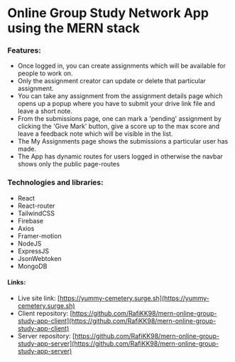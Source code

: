 # Online Group Study Network App using the MERN stack 

### Features:

- Once logged in, you can create assignments which will be available for people to work on.
- Only the assignment creator can update or delete that particular assignment. 
- You can take any assignment from the assignment details page which opens up a popup where you have to submit your drive link file and leave a short note.
- From the submissions page, one can mark a 'pending' assignment by clicking the 'Give Mark' button, give a score up to the max score and leave a feedback note which will be visible in the list.
- The My Assignments page shows the submissions a particular user has made.
- The App has dynamic routes for users logged in otherwise the navbar shows only the public page-routes

### Technologies and libraries:
- React 
- React-router
- TailwindCSS
- Firebase
- Axios
- Framer-motion
- NodeJS
- ExpressJS
- JsonWebtoken
- MongoDB

#### Links:

- Live site link: [https://yummy-cemetery.surge.sh](https://yummy-cemetery.surge.sh)
- Client repository: [https://github.com/RafiKK98/mern-online-group-study-app-client](https://github.com/RafiKK98/mern-online-group-study-app-client)
- Server repository: [https://github.com/RafiKK98/mern-online-group-study-app-server](https://github.com/RafiKK98/mern-online-group-study-app-server)
